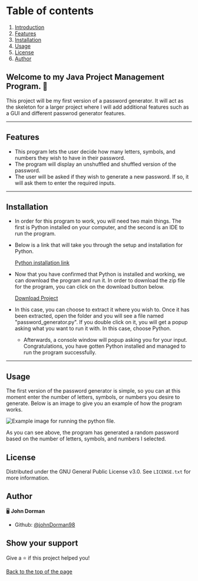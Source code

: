 <a id="toc"></a>
# Table of contents
 1. [Introduction](#introduction)
 2. [Features](#features)
 3. [Installation](#installation)
 4. [Usage](#usage)
 5. [License](#license)
 6. [Author](#author)

<a id="introduction"></a>
## Welcome to my Java Project Management Program. 👋 
This project will be my first version of a password generator. It will act as the skeleton for a larger project where I will add additional features such as a GUI and different passwrod generator features.

---

<a name="features"></a>
## Features 
* This program lets the user decide how many letters, symbols, and numbers they wish to have in their password.
* The program will display an unshuffled and shuffled version of the password.
* The user will be asked if they wish to generate a new password. If so, it will ask them to enter the required inputs.

---

<a name="installation"></a>
## Installation 
* In order for this program to work, you will need two main things. The first is Python installed on your computer, and the second is an IDE to run the program.
* Below is a link that will take you through the setup and installation for Python.
  
    [Python installation link](https://medium.com/co-learning-lounge/how-to-download-install-python-on-windows-2021-44a707994013)

* Now that you have confirmed that Python is installed and working, we can download the program and run it. In order to download the zip file for the program, you can click on the download button below.

    [Download Project](https://github.com/johnDorman98/password-generator/archive/refs/heads/main.zip)

* In this case, you can choose to extract it where you wish to. Once it has been extracted, open the folder and you will see a file named "password_generator.py". If you double click on it, you will get a popup asking what you want to run it with. In this case, choose Python.
  * Afterwards, a console window will popup asking you for your input. Congratulations, you have gotten Python installed and managed to run the program successfully.

---

<a name="usage"></a>
## Usage  
The first version of the password generator is simple, so you can at this moment enter the number of letters, symbols, or numbers you desire to generate. Below is an image to give you an example of how the program works.

![Example image for running the python file.](https://user-images.githubusercontent.com/98963869/179401665-87421ff2-727f-4870-b65d-da0c5e3b9854.png)

As you can see above, the program has generated a random password based on the number of letters, symbols, and numbers I selected.

<a name="license"></a>
## License 

Distributed under the GNU General Public License v3.0. See `LICENSE.txt` for more information.

<a name="author"></a>
## Author 

🖥️ **John Dorman**

* Github: [@johnDorman98](https://github.com/johnDorman98)

## Show your support

Give a ⭐️ if this project helped you!

[Back to the top of the page](#table-of-contents)